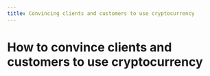 ```yaml
---
title: Convincing clients and customers to use cryptocurrency
---
```


# How to convince clients and customers to use cryptocurrency
